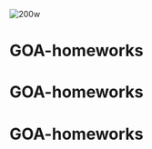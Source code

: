 ![200w](https://github.com/user-attachments/assets/aafebb6d-32d4-43b3-8604-245c9a2dd46e)

# GOA-homeworks
# GOA-homeworks
# GOA-homeworks
